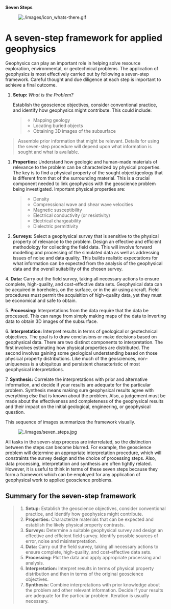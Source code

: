 **Seven Steps**

<figure class="align-center">
<img src="./images/icon_whats-there.gif"
alt="./images/icon_whats-there.gif" />
</figure>

# A seven-step framework for applied geophysics

Geophysics can play an important role in helping solve resource
exploration, environmental, or geotechnical problems. The application of
geophysics is most effectively carried out by following a seven-step
framework. Careful thought and due diligence at each step is important
to achieve a final outcome.

1.  **Setup:** *What is the Problem?*

    Establish the geoscience objectives, consider conventional practice,
    and identify how geophysics might contribute. This could include:

    > -   Mapping geology
    > -   Locating buried objects
    > -   Obtaining 3D images of the subsurface

> Assemble prior information that might be relevant. Details for using
> the seven-step procedure will depend upon what information is sought
> and what is available.

1.  **Properties:** Understand how geologic and human-made materials of
    relevance to the problem can be characterized by physical
    properties. The key is to find a physical property of the sought
    object/geology that is different from that of the surrounding
    material. This is a crucial component needed to link geophysics with
    the geoscience problem being investigated. Important physical
    properties are:

    > -   Density
    > -   Compressional wave and shear wave velocities
    > -   Magnetic susceptibility
    > -   Electrical conductivity (or resistivity)
    > -   Electrical chargeability
    > -   Dielectric permittivity

2.  **Surveys:** Select a geophysical survey that is sensitive to the
    physical property of relevance to the problem. Design an effective
    and efficient methodology for collecting the field data. This will
    involve forward modelling and processing of the simulated data as
    well as addressing issues of noise and data quality. This builds
    realistic expectations for what information can be expected from the
    analysis of the geophysical data and the overall suitability of the
    chosen survey.

4\. **Data:** Carry out the field survey, taking all necessary actions
to ensure complete, high-quality, and cost-effective data sets.
Geophysical data can be acquired in boreholes, on the surface, or in the
air using aircraft. Field procedures must permit the acquisition of
high-quality data, yet they must be economical and safe to obtain.

5\. **Processing:** Interpretations from the data require that the data
be processed. This can range from simply making maps of the data to
inverting data to obtain 3D images of the subsurface.

6\. **Interpretation:** Interpret results in terms of geological or
geotechnical objectives. The goal is to draw conclusions or make
decisions based on geophysical data. There are two distinct components
to interpretation. The first involves estimating how physical properties
are distributed. The second involves gaining some geological
understanding based on those physical property distributions. Like much
of the geosciences, non-uniqueness is a ubiquitous and persistent
characteristic of most geophysical interpretations.

7\. **Synthesis:** Correlate the interpretations with prior and
alternative information, and decide if your results are adequate for the
particular problem. Synthesis means making sure geophysical results
agree with everything else that is known about the problem. Also, a
judgement must be made about the effectiveness and completeness of the
geophysical results and their impact on the initial geological,
engineering, or geophysical question.

This sequence of images summarizes the framework visually.

<figure class="align-center">
<img src="./images/seven_steps.jpg" alt="./images/seven_steps.jpg" />
</figure>

All tasks in the seven-step process are interrelated, so the distinction
between the steps can become blurred. For example, the geoscience
problem will determine an appropriate interpretation procedure, which
will constraints the survey design and the choice of processing steps.
Also, data processing, interpretation and synthesis are often tightly
related. However, it is useful to think in terms of these seven steps
because they form a framework which can be employed for any application
of geophysical work to applied geoscience problems.

## Summary for the seven-step framework

> 1.  **Setup:** Establish the geoscience objectives, consider
>     conventional practice, and identify how geophysics might
>     contribute.
> 2.  **Properties:** Characterize materials that can be expected and
>     establish the likely physical property contrasts.
> 3.  **Surveys:** Determine a suitable geophysical survey and design an
>     effective and efficient field survey. Identify possible sources of
>     error, noise and misinterpretation.
> 4.  **Data:** Carry out the field survey, taking all necessary actions
>     to ensure complete, high-quality, and cost-effective data sets.
> 5.  **Processing:** Plot the data and apply appropriate processing and
>     analysis.
> 6.  **Interpretation:** Interpret results in terms of physical
>     property distribution and then in terms of the original geoscience
>     objectives.
> 7.  **Synthesis:** Combine interpretations with prior knowledge about
>     the problem and other relevant information. Decide if your results
>     are adequate for the particular problem. Iteration is usually
>     necessary.
